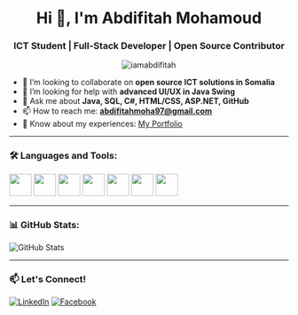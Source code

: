 <h1 align="center">Hi 👋, I'm Abdifitah Mohamoud</h1>
<h3 align="center">ICT Student | Full-Stack Developer | Open Source Contributor</h3>

<p align="center">
  <img src="https://komarev.com/ghpvc/?username=iamabdifitah&label=Profile%20views&color=0e75b6&style=flat" alt="iamabdifitah" />
</p>

 
- 👯 I’m looking to collaborate on **open source ICT solutions in Somalia**  
- 🤝 I’m looking for help with **advanced UI/UX in Java Swing**  
- 💬 Ask me about **Java, SQL, C#, HTML/CSS, ASP.NET, GitHub**  
- 📫 How to reach me: **abdifitahmoha97@gmail.com**  
- 📄 Know about my experiences: [My Portfolio](https://your-portfolio.com)  
  

---

### 🛠️ Languages and Tools:
<p align="left">
  <img src="https://cdn.jsdelivr.net/gh/devicons/devicon/icons/java/java-original.svg" width="40" height="40"/>
  <img src="https://cdn.jsdelivr.net/gh/devicons/devicon/icons/mysql/mysql-original.svg" width="40" height="40"/>
  <img src="https://cdn.jsdelivr.net/gh/devicons/devicon/icons/javascript/javascript-original.svg" width="40" height="40"/>
  <img src="https://cdn.jsdelivr.net/gh/devicons/devicon/icons/html5/html5-original.svg" width="40" height="40"/>
  <img src="https://cdn.jsdelivr.net/gh/devicons/devicon/icons/css3/css3-original.svg" width="40" height="40"/>
  <img src="https://cdn.jsdelivr.net/gh/devicons/devicon/icons/react/react-original.svg" width="40" height="40"/>
  <img src="https://cdn.jsdelivr.net/gh/devicons/devicon/icons/dot-net/dot-net-original.svg" width="40" height="40"/>
</p>

---

### 📊 GitHub Stats:
![GitHub Stats](https://github-readme-stats.vercel.app/api?username=iamabdifitah&show_icons=true&theme=radical)

---

### 📫 Let's Connect!
[![LinkedIn](https://img.shields.io/badge/LinkedIn-blue?style=flat-square&logo=linkedin&logoColor=white)](https://linkedin.com/in/iamabdifitah)
[![Facebook](https://img.shields.io/badge/Facebook-1877F2?style=flat-square&logo=facebook&logoColor=white)](https://facebook.com/AbdifitahMohamoud)

